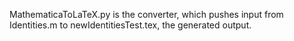 
MathematicaToLaTeX.py is the converter, which pushes input from Identities.m to newIdentitiesTest.tex, the generated output.

